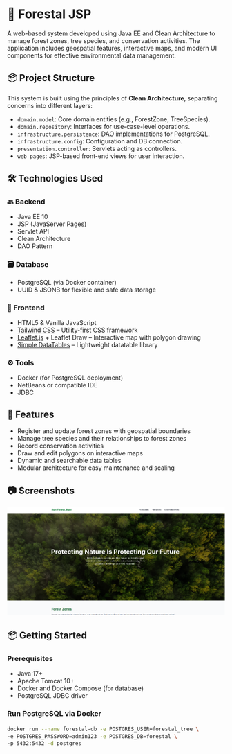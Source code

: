 # 🌲 Forestal JSP

A web-based system developed using Java EE and Clean Architecture to manage forest zones, tree species, and conservation activities. The application includes geospatial features, interactive maps, and modern UI components for effective environmental data management.

## 📦 Project Structure

This system is built using the principles of **Clean Architecture**, separating concerns into different layers:

- `domain.model`: Core domain entities (e.g., ForestZone, TreeSpecies).
- `domain.repository`: Interfaces for use-case-level operations.
- `infrastructure.persistence`: DAO implementations for PostgreSQL.
- `infrastructure.config`: Configuration and DB connection.
- `presentation.controller`: Servlets acting as controllers.
- `web pages`: JSP-based front-end views for user interaction.

## 🛠️ Technologies Used

### 🔙 Backend
- Java EE 10
- JSP (JavaServer Pages)
- Servlet API
- Clean Architecture
- DAO Pattern

### 🗃️ Database
- PostgreSQL (via Docker container)
- UUID & JSONB for flexible and safe data storage

### 🎨 Frontend
- HTML5 & Vanilla JavaScript
- [Tailwind CSS](https://tailwindcss.com/) – Utility-first CSS framework
- [Leaflet.js](https://leafletjs.com/) + Leaflet Draw – Interactive map with polygon drawing
- [Simple DataTables](https://github.com/fiduswriter/Simple-DataTables) – Lightweight datatable library

### ⚙️ Tools
- Docker (for PostgreSQL deployment)
- NetBeans or compatible IDE
- JDBC

## 🚀 Features

- Register and update forest zones with geospatial boundaries
- Manage tree species and their relationships to forest zones
- Record conservation activities
- Draw and edit polygons on interactive maps
- Dynamic and searchable data tables
- Modular architecture for easy maintenance and scaling

## 📷 Screenshots

![Forestal JSP](./docs/image.png)

## 📦 Getting Started

### Prerequisites
- Java 17+
- Apache Tomcat 10+
- Docker and Docker Compose (for database)
- PostgreSQL JDBC driver

### Run PostgreSQL via Docker

```bash
docker run --name forestal-db -e POSTGRES_USER=forestal_tree \
-e POSTGRES_PASSWORD=admin123 -e POSTGRES_DB=forestal \
-p 5432:5432 -d postgres
